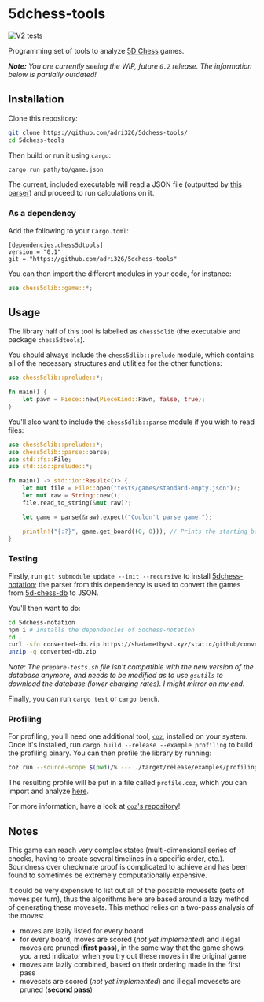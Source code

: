 # 5dchess-tools

![V2 tests](https://github.com/adri326/5dchess-tools/workflows/V2%20Tests/badge.svg?branch=v2)

Programming set of tools to analyze [5D Chess](https://5dchesswithmultiversetimetravel.com/) games.

***Note:** You are currently seeing the WIP, future `0.2` release. The information below is partially outdated!*

## Installation

Clone this repository:

```sh
git clone https://github.com/adri326/5dchess-tools/
cd 5dchess-tools
```

Then build or run it using `cargo`:

```sh
cargo run path/to/game.json
```

The current, included executable will read a JSON file (outputted by [this parser](https://github.com/adri326/5dchess-notation/)) and proceed to run calculations on it.

### As a dependency

Add the following to your `Cargo.toml`:

```
[dependencies.chess5dtools]
version = "0.1"
git = "https://github.com/adri326/5dchess-tools"
```

You can then import the different modules in your code, for instance:

```rs
use chess5dlib::game::*;
```

## Usage

The library half of this tool is labelled as `chess5dlib` (the executable and package `chess5dtools`).

You should always include the `chess5dlib::prelude` module, which contains all of the necessary structures and utilities for the other functions:

```rs
use chess5dlib::prelude::*;

fn main() {
    let pawn = Piece::new(PieceKind::Pawn, false, true);
}
```

You'll also want to include the `chess5dlib::parse` module if you wish to read files:

```rs
use chess5dlib::prelude::*;
use chess5dlib::parse::parse;
use std::fs::File;
use std::io::prelude::*;

fn main() -> std::io::Result<()> {
    let mut file = File::open("tests/games/standard-empty.json")?;
    let mut raw = String::new();
    file.read_to_string(&mut raw)?;

    let game = parse(&raw).expect("Couldn't parse game!");

    println!("{:?}", game.get_board((0, 0))); // Prints the starting board at ⟨0, 0⟩
}
```

### Testing

Firstly, run `git submodule update --init --recursive` to install [5dchess-notation](https://github.com/adri326/5dchess-notation); the parser from this dependency is used to convert the games from [5d-chess-db](https://gitlab.com/alexbay218/5d-chess-db) to JSON.

You'll then want to do:

```sh
cd 5dchess-notation
npm i # Installs the dependencies of 5dchess-notation
cd ..
curl -sfo converted-db.zip https://shadamethyst.xyz/static/github/converted-db.zip
unzip -q converted-db.zip
```

*Note: The `prepare-tests.sh` file isn't compatible with the new version of the database anymore, and needs to be modified as to use `gsutils` to download the database (lower charging rates). I might mirror on my end.*

Finally, you can run `cargo test` or `cargo bench`.

### Profiling

For profiling, you'll need one additional tool, [`coz`](https://github.com/plasma-umass/coz), installed on your system.
Once it's installed, run `cargo build --release --example profiling` to build the profiling binary.
You can then profile the library by running:

```sh
coz run --source-scope $(pwd)/% --- ./target/release/examples/profiling <duration (seconds)> <thread count>
```

The resulting profile will be put in a file called `profile.coz`, which you can import and analyze [here](https://plasma-umass.org/coz/).

For more information, have a look at [`coz`'s repository](https://github.com/plasma-umass/coz)!

## Notes

This game can reach very complex states (multi-dimensional series of checks, having to create several timelines in a specific order, etc.).
Soundness over checkmate proof is complicated to achieve and has been found to sometimes be extremely computationally expensive.

It could be very expensive to list out all of the possible movesets (sets of moves per turn), thus the algorithms here are based around a lazy method of generating these movesets.
This method relies on a two-pass analysis of the moves:

- moves are lazily listed for every board
- for every board, moves are scored (*not yet implemented*) and illegal moves are pruned (**first pass**), in the same way that the game shows you a red indicator when you try out these moves in the original game
- moves are lazily combined, based on their ordering made in the first pass
- movesets are scored (*not yet implemented*) and illegal movesets are pruned (**second pass**)
